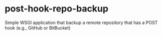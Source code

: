 post-hook-repo-backup
=====================

Simple WSGI application that backup a remote repository that has a POST hook (e.g., GitHub or BitBucket)